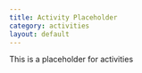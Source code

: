 ```yaml
---
title: Activity Placeholder
category: activities
layout: default
---
```


This is a placeholder for activities
